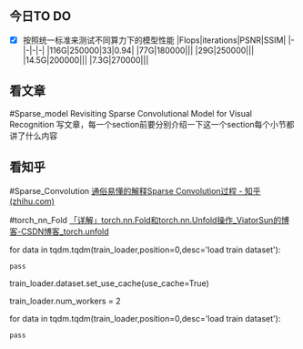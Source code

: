 ## 今日TO DO
- [x] 按照统一标准来测试不同算力下的模型性能
|Flops|iterations|PSNR|SSIM|
|-|-|-|-|
|116G|250000|33|0.94|
|77G|180000|||
|29G|250000|||
|14.5G|200000|||
|7.3G|270000|||

## 看文章
#Sparse_model 
Revisiting Sparse Convolutional Model for Visual Recognition
写文章，每一个section前要分别介绍一下这一个section每个小节都讲了什么内容

## 看知乎
#Sparse_Convolution
[通俗易懂的解释Sparse Convolution过程 - 知乎 (zhihu.com)](https://zhuanlan.zhihu.com/p/382365889)

#torch_nn_Fold
[「详解」torch.nn.Fold和torch.nn.Unfold操作_ViatorSun的博客-CSDN博客_torch.unfold](https://blog.csdn.net/ViatorSun/article/details/119940759)





for data in tqdm.tqdm(train_loader,position=0,desc='load train dataset'):

	pass

train_loader.dataset.set_use_cache(use_cache=True)

train_loader.num_workers = 2

for data in tqdm.tqdm(train_loader,position=0,desc='load train dataset'):

	pass